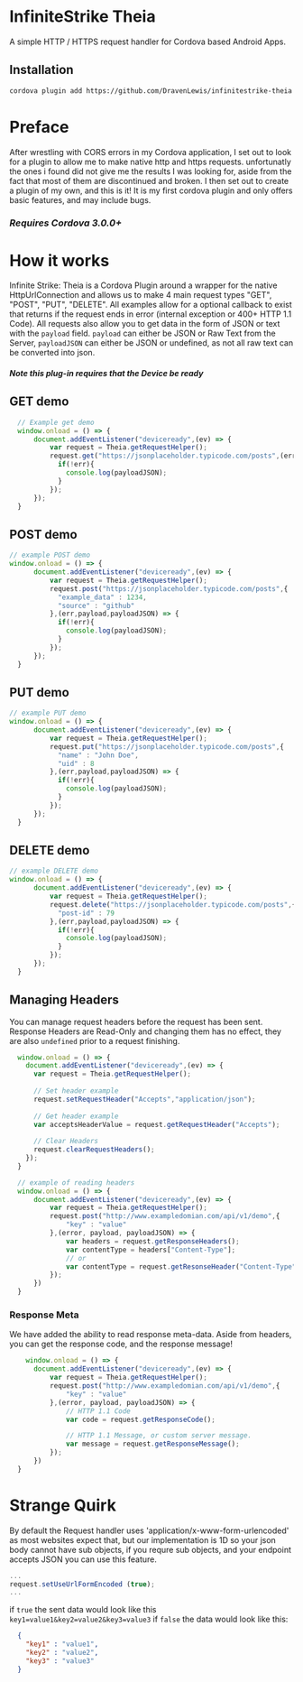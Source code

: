 # InfiniteStrike Theia
A simple HTTP / HTTPS request handler for Cordova based Android Apps.

## Installation

```sh 
cordova plugin add https://github.com/DravenLewis/infinitestrike-theia.git 
```

# Preface
After wrestling with CORS errors in my Cordova application, I set out to look for a plugin to allow me to make native http and https requests.
unfortunatly the ones i found did not give me the results I was looking for, aside from the fact that most of them are discontinued and broken.
I then set out to create a plugin of my own, and this is it! It is my first cordova plugin and only offers basic features, and may include bugs.

### *Requires Cordova 3.0.0+*

# How it works
Infinite Strike: Theia is a Cordova Plugin around a wrapper for the native HttpUrlConnection and allows us to make 4 main request types "GET", "POST", "PUT", "DELETE". All examples allow for a optional callback to exist that returns if the request ends in error (internal exception or 400+ HTTP 1.1 Code). All requests also allow you to get data in the form of JSON or text with the `payload` field. `payload` can either be JSON or Raw Text from the Server, `payloadJSON` can either be JSON or undefined, as not all raw text can be converted into json.

##### *Note this plug-in requires that the Device be ready*

## GET demo
```javascript
  // Example get demo
  window.onload = () => {
      document.addEventListener("deviceready",(ev) => {
          var request = Theia.getRequestHelper();
          request.get("https://jsonplaceholder.typicode.com/posts",(err,payload,payloadJSON) => {
            if(!err){
              console.log(payloadJSON);
            }
          });
      });
  }
```

## POST demo
```javascript
// example POST demo
window.onload = () => {
      document.addEventListener("deviceready",(ev) => {
          var request = Theia.getRequestHelper();
          request.post("https://jsonplaceholder.typicode.com/posts",{
            "example_data" : 1234,
            "source" : "github"
          },(err,payload,payloadJSON) => {
            if(!err){
              console.log(payloadJSON);
            }
          });
      });
  }
```

## PUT demo
```javascript
// example PUT demo
window.onload = () => {
      document.addEventListener("deviceready",(ev) => {
          var request = Theia.getRequestHelper();
          request.put("https://jsonplaceholder.typicode.com/posts",{
            "name" : "John Doe",
            "uid" : 8 
          },(err,payload,payloadJSON) => {
            if(!err){
              console.log(payloadJSON);
            }
          });
      });
  }
```

## DELETE demo
```javascript
// example DELETE demo
window.onload = () => {
      document.addEventListener("deviceready",(ev) => {
          var request = Theia.getRequestHelper();
          request.delete("https://jsonplaceholder.typicode.com/posts",{
            "post-id" : 79
          },(err,payload,payloadJSON) => {
            if(!err){
              console.log(payloadJSON);
            }
          });
      });
  }
```


## Managing Headers

You can manage request headers before the request has been sent. Response Headers are Read-Only and changing them has no effect,
they are also `undefined` prior to a request finishing.

```javascript
  window.onload = () => {
    document.addEventListener("deviceready",(ev) => {
      var request = Theia.getRequestHelper();
      
      // Set header example
      request.setRequestHeader("Accepts","application/json");
      
      // Get header example
      var acceptsHeaderValue = request.getRequestHeader("Accepts");
      
      // Clear Headers
      request.clearRequestHeaders();
    });
  }

  // example of reading headers
  window.onload = () => {
      document.addEventListener("deviceready",(ev) => {
          var request = Theia.getRequestHelper();
          request.post("http://www.exampledomian.com/api/v1/demo",{
              "key" : "value"
          },(error, payload, payloadJSON) => {
              var headers = request.getResponseHeaders();
              var contentType = headers["Content-Type"];
              // or
              var contentType = request.getResonseHeader("Content-Type");
          });
      })
  }
```

### Response Meta

We have added the ability to read response meta-data. Aside from headers, you can get the response code, and the response message!

```javascript
    window.onload = () => {
      document.addEventListener("deviceready",(ev) => {
          var request = Theia.getRequestHelper();
          request.post("http://www.exampledomian.com/api/v1/demo",{
              "key" : "value"
          },(error, payload, payloadJSON) => {
              // HTTP 1.1 Code
              var code = request.getResponseCode();

              // HTTP 1.1 Message, or custom server message.
              var message = request.getResponseMessage();
          });
      })
  }

```

# Strange Quirk

By default the Request handler uses 'application/x-www-form-urlencoded' as most websites expect that, but our implementation is 1D so your
json body cannot have sub objects, if you requre sub objects, and your endpoint accepts JSON you can use this feature.

```javascript
...
request.setUseUrlFormEncoded (true);
...
```

if `true` the sent data would look like this `key1=value1&key2=value2&key3=value3` if `false` the data would look like this:
```json
  {
    "key1" : "value1",
    "key2" : "value2",
    "key3" : "value3"
  }
```










